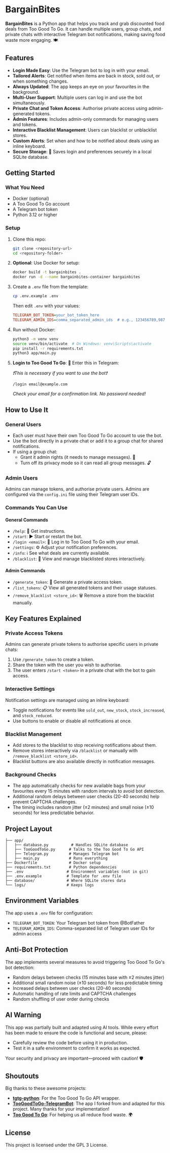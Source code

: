 # BargainBites

**BargainBites** is a Python app that helps you track and grab discounted food deals from Too Good To Go. It can handle multiple users, group chats, and private chats with interactive Telegram bot notifications, making saving food waste more engaging. 🍽️

## Features

- **Login Made Easy**: Use the Telegram bot to log in with your email.
- **Tailored Alerts**: Get notified when items are back in stock, sold out, or when something changes.
- **Always Updated**: The app keeps an eye on your favourites in the background.
- **Multi-User Support**: Multiple users can log in and use the bot simultaneously.
- **Private Chat and Token Access**: Authorise private access using admin-generated tokens.
- **Admin Features**: Includes admin-only commands for managing users and tokens.
- **Interactive Blacklist Management**: Users can blacklist or unblacklist stores.
- **Custom Alerts**: Set when and how to be notified about deals using an inline keyboard.
- **Secure Storage**: 💾 Saves login and preferences securely in a local SQLite database.

## Getting Started

### What You Need

- Docker (optional)
- A Too Good To Go account
- A Telegram bot token
- Python 3.12 or higher

### Setup

1. Clone this repo:

   ```bash
   git clone <repository-url>
   cd <repository-folder>
   ```

2. **Optional**: Use Docker for setup:

   ```bash
   docker build -t bargainbites .
   docker run -d --name bargainbites-container bargainbites
   ```

3. Create a `.env` file from the template:

   ```bash
   cp .env.example .env
   ```

   Then edit `.env` with your values:
   ```ini
   TELEGRAM_BOT_TOKEN=your_bot_token_here
   TELEGRAM_ADMIN_IDS=comma_separated_admin_ids  # e.g., 123456789,987654321
   ```

4. Run without Docker:

   ```bash
   python3 -m venv venv
   source venv/bin/activate  # On Windows: venv\Scripts\activate
   pip install -r requirements.txt
   python3 app/main.py
   ```

5. **Login to Too Good To Go**: 🔑 Enter this in Telegram:

   *❗️️This is necessary if you want to use the bot❗️*

   ```
   /login email@example.com
   ```

   *Check your email for a confirmation link. No password needed!*

## How to Use It

### General Users

- Each user must have their own Too Good To Go account to use the bot.
- Use the bot directly in a private chat or add it to a group chat for shared notifications.
- If using a group chat:
  - Grant it admin rights (it needs to manage messages). 🔧
  - Turn off its privacy mode so it can read all group messages. 🔓

### Admin Users

Admins can manage tokens, and authorise private users. Admins are configured via the `config.ini` file using their Telegram user IDs.

### Commands You Can Use

#### General Commands

- `/help`: 📖 Get instructions.
- `/start`: ▶️ Start or restart the bot.
- `/login <email>`: 🔑 Log in to Too Good To Go with your email.
- `/settings`: ⚙️ Adjust your notification preferences.
- `/info`: ℹ️ See what deals are currently available.
- `/blacklist`: 🚫 View and manage blacklisted stores interactively.

#### Admin Commands

- `/generate_token`: 🔑 Generate a private access token.
- `/list_tokens`: 📋 View all generated tokens and their usage statuses.
- `/remove_blacklist <store_id>`: 🗑️ Remove a store from the blacklist manually.

## Key Features Explained

### Private Access Tokens

Admins can generate private tokens to authorise specific users in private chats:

1. Use `/generate_token` to create a token.
2. Share the token with the user you wish to authorise.
3. The user enters `/start <token>` in a private chat with the bot to gain access.

### Interactive Settings

Notification settings are managed using an inline keyboard:

- Toggle notifications for events like `sold_out`, `new_stock`, `stock_increased`, and `stock_reduced`.
- Use buttons to enable or disable all notifications at once.

### Blacklist Management

- Add stores to the blacklist to stop receiving notifications about them.
- Remove stores interactively via `/blacklist` or manually with `/remove_blacklist <store_id>`.
- Blacklist buttons are also available directly in notification messages.

### Background Checks

- The app automatically checks for new available bags from your favourites every 15 minutes with random intervals to avoid bot detection.
- Additional random delays between user checks (20-40 seconds) help prevent CAPTCHA challenges.
- The timing includes random jitter (±2 minutes) and small noise (±10 seconds) for less predictable behavior.

## Project Layout

```
├── app/
│   ├── database.py          # Handles SQLite database
│   ├── TooGoodToGo.py      # Talks to the Too Good To Go API
│   ├── Telegram.py         # Manages Telegram bot
│   ├── main.py             # Runs everything
├── Dockerfile              # Docker setup
├── requirements.txt        # Python dependencies
├── .env                   # Environment variables (not in git)
├── .env.example           # Template for .env file
├── database/              # Where SQLite stores data
└── logs/                  # Keeps logs
```

## Environment Variables

The app uses a `.env` file for configuration:

- `TELEGRAM_BOT_TOKEN`: Your Telegram bot token from @BotFather
- `TELEGRAM_ADMIN_IDS`: Comma-separated list of Telegram user IDs for admin access

## Anti-Bot Protection

The app implements several measures to avoid triggering Too Good To Go's bot detection:

- Random delays between checks (15 minutes base with ±2 minutes jitter)
- Additional small random noise (±10 seconds) for less predictable timing
- Increased delays between user checks (20-40 seconds)
- Automatic handling of rate limits and CAPTCHA challenges
- Random shuffling of user order during checks

## AI Warning

This app was partially built and adapted using AI tools. While every effort has been made to ensure the code is functional and secure, please:

- Carefully review the code before using it in production.
- Test it in a safe environment to confirm it works as expected.

Your security and privacy are important—proceed with caution! 🛡️

## Shoutouts

Big thanks to these awesome projects:

- **[tgtg-python](https://github.com/ahivert/tgtg-python)**: For the Too Good To Go API wrapper.
- **[TooGoodToGo-TelegramBot](https://github.com/TorbenStriegel/TooGoodToGo-TelegramBot)**: The app I forked from and adapted for this project. Many thanks for your implementation!
- **[Too Good To Go](https://www.toogoodtogo.com/)**: For helping us all reduce food waste. 🌍

## License

This project is licensed under the GPL 3 License.

